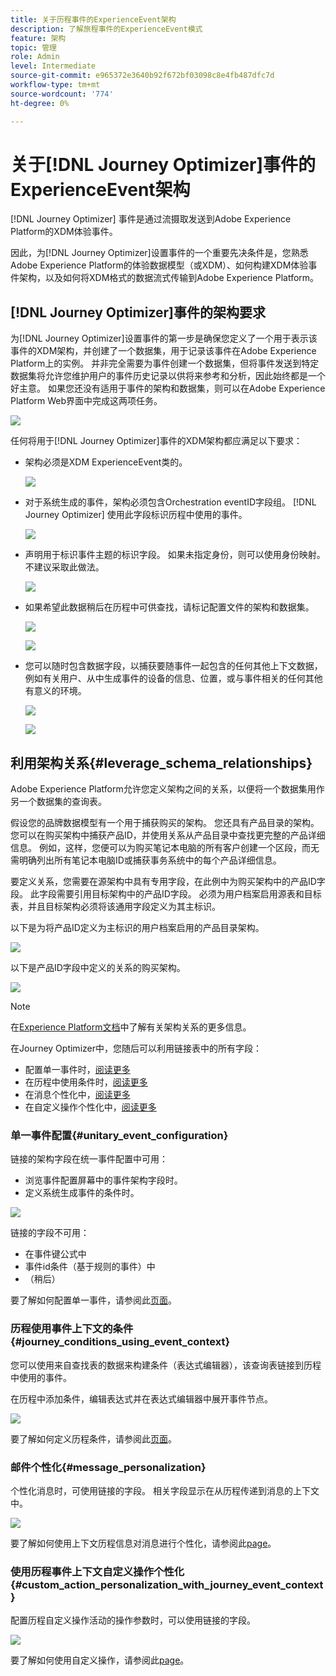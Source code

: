 ```yaml
---
title: 关于历程事件的ExperienceEvent架构
description: 了解旅程事件的ExperienceEvent模式
feature: 架构
topic: 管理
role: Admin
level: Intermediate
source-git-commit: e965372e3640b92f672bf03098c8e4fb487dfc7d
workflow-type: tm+mt
source-wordcount: '774'
ht-degree: 0%

---
```


# 关于[!DNL Journey Optimizer]事件的ExperienceEvent架构

[!DNL Journey Optimizer] 事件是通过流摄取发送到Adobe Experience Platform的XDM体验事件。

因此，为[!DNL Journey Optimizer]设置事件的一个重要先决条件是，您熟悉Adobe Experience Platform的体验数据模型（或XDM）、如何构建XDM体验事件架构，以及如何将XDM格式的数据流式传输到Adobe Experience Platform。

## [!DNL Journey Optimizer]事件的架构要求

为[!DNL Journey Optimizer]设置事件的第一步是确保您定义了一个用于表示该事件的XDM架构，并创建了一个数据集，用于记录该事件在Adobe Experience Platform上的实例。 并非完全需要为事件创建一个数据集，但将事件发送到特定数据集将允许您维护用户的事件历史记录以供将来参考和分析，因此始终都是一个好主意。 如果您还没有适用于事件的架构和数据集，则可以在Adobe Experience Platform Web界面中完成这两项任务。

![](../assets/schema1.png)

任何将用于[!DNL Journey Optimizer]事件的XDM架构都应满足以下要求：

* 架构必须是XDM ExperienceEvent类的。

   ![](../assets/schema2.png)

* 对于系统生成的事件，架构必须包含Orchestration eventID字段组。 [!DNL Journey Optimizer] 使用此字段标识历程中使用的事件。

   ![](../assets/schema3.png)

* 声明用于标识事件主题的标识字段。 如果未指定身份，则可以使用身份映射。 不建议采取此做法。

   ![](../assets/schema4.png)

* 如果希望此数据稍后在历程中可供查找，请标记配置文件的架构和数据集。

   ![](../assets/schema5.png)

   ![](../assets/schema6.png)

* 您可以随时包含数据字段，以捕获要随事件一起包含的任何其他上下文数据，例如有关用户、从中生成事件的设备的信息、位置，或与事件相关的任何其他有意义的环境。

   ![](../assets/schema7.png)

   ![](../assets/schema8.png)

## 利用架构关系{#leverage_schema_relationships}

Adobe Experience Platform允许您定义架构之间的关系，以便将一个数据集用作另一个数据集的查询表。

假设您的品牌数据模型有一个用于捕获购买的架构。 您还具有产品目录的架构。 您可以在购买架构中捕获产品ID，并使用关系从产品目录中查找更完整的产品详细信息。 例如，这样，您便可以为购买笔记本电脑的所有客户创建一个区段，而无需明确列出所有笔记本电脑ID或捕获事务系统中的每个产品详细信息。

要定义关系，您需要在源架构中具有专用字段，在此例中为购买架构中的产品ID字段。 此字段需要引用目标架构中的产品ID字段。 必须为用户档案启用源表和目标表，并且目标架构必须将该通用字段定义为其主标识。

以下是为将产品ID定义为主标识的用户档案启用的产品目录架构。

![](../assets/schema9.png)

以下是产品ID字段中定义的关系的购买架构。

![](../assets/schema10.png)

>[!NOTE]
>
>在[Experience Platform文档](https://experienceleague.adobe.com/docs/platform-learn/tutorials/schemas/configure-relationships-between-schemas.html?lang=en)中了解有关架构关系的更多信息。

在Journey Optimizer中，您随后可以利用链接表中的所有字段：

* 配置单一事件时，[阅读更多](../event/experience-event-schema.md#unitary_event_configuration)
* 在历程中使用条件时，[阅读更多](../event/experience-event-schema.md#journey_conditions_using_event_context)
* 在消息个性化中，[阅读更多](../event/experience-event-schema.md#message_personalization)
* 在自定义操作个性化中，[阅读更多](../event/experience-event-schema.md#custom_action_personalization_with_journey_event_context)

### 单一事件配置{#unitary_event_configuration}

链接的架构字段在统一事件配置中可用：

* 浏览事件配置屏幕中的事件架构字段时。
* 定义系统生成事件的条件时。

![](../assets/schema11.png)

链接的字段不可用：

* 在事件键公式中
* 事件id条件（基于规则的事件）中
* （稍后）

要了解如何配置单一事件，请参阅此[页面](../event/about-creating.md)。

### 历程使用事件上下文的条件{#journey_conditions_using_event_context}

您可以使用来自查找表的数据来构建条件（表达式编辑器），该查询表链接到历程中使用的事件。

在历程中添加条件，编辑表达式并在表达式编辑器中展开事件节点。

![](../assets/schema12.png)

要了解如何定义历程条件，请参阅此[页面](../building-journeys/condition-activity.md)。

### 邮件个性化{#message_personalization}

个性化消息时，可使用链接的字段。 相关字段显示在从历程传递到消息的上下文中。

![](../assets/schema14.png)

要了解如何使用上下文历程信息对消息进行个性化，请参阅此[page](../personalization/personalization-use-case.md)。

### 使用历程事件上下文自定义操作个性化{#custom_action_personalization_with_journey_event_context}

配置历程自定义操作活动的操作参数时，可以使用链接的字段。

![](../assets/schema13.png)

要了解如何使用自定义操作，请参阅此[page](../building-journeys/using-custom-actions.md)。
